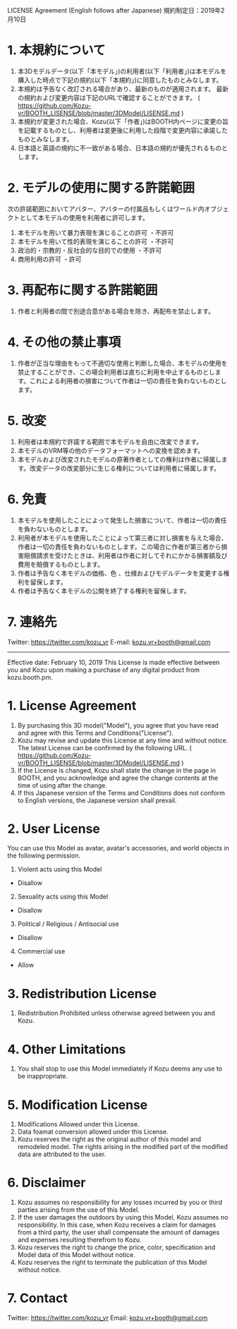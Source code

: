 LICENSE Agreement (English follows after Japanese)
規約制定日：2019年2月10日

# 1. 本規約について
1. 本3Dモデルデータ(以下「本モデル」)の利用者(以下「利用者」)は本モデルを購入した時点で下記の規約(以下「本規約」)に同意したものとみなします。
2. 本規約は予告なく改訂される場合があり、最新のものが適用されます。
最新の規約および変更内容は下記のURLで確認することができます。
( https://github.com/Kozu-vr/BOOTH_LISENSE/blob/master/3DModel/LISENSE.md )
3. 本規約が変更された場合、Kozu(以下「作者」)はBOOTH内ページに変更の旨を記載するものとし、利用者は変更後に利用した段階で変更内容に承諾したものとみなします。
4. 日本語と英語の規約に不一致がある場合、日本語の規約が優先されるものとします。

# 2. モデルの使用に関する許諾範囲
次の許諾範囲においてアバター、アバターの付属品もしくはワールド内オブジェクトとして本モデルの使用を利用者に許可します。
1. 本モデルを用いて暴力表現を演じることの許可
 ・不許可
2. 本モデルを用いて性的表現を演じることの許可
 ・不許可
3. 政治的・宗教的・反社会的な目的での使用
 ・不許可
4. 商用利用の許可
 ・許可

# 3. 再配布に関する許諾範囲
1. 作者と利用者の間で別途合意がある場合を除き、再配布を禁止します。

# 4. その他の禁止事項
1. 作者が正当な理由をもって不適切な使用と判断した場合、本モデルの使用を禁止することができ、この場合利用者は直ちに利用を中止するものとします。これによる利用者の損害について作者は一切の責任を負わないものとします。

# 5. 改変
1. 利用者は本規約で許諾する範囲で本モデルを自由に改変できます。
2. 本モデルのVRM等の他のデータフォーマットへの変換を認めます。
3. 本モデルおよび改変されたモデルの原著作者としての権利は作者に帰属します。改変データの改変部分に生じる権利については利用者に帰属します。

# 6. 免責
1. 本モデルを使用したことによって発生した損害について、作者は一切の責任を負わないものとします。
2. 利用者が本モデルを使用したことによって第三者に対し損害を与えた場合、作者は一切の責任を負わないものとします。この場合に作者が第三者から損害賠償請求を受けたときは、利用者は作者に対してそれにかかる損害額及び費用を賠償するものとします。
3. 作者は予告なく本モデルの価格、色 、仕様およびモデルデータを変更する権利を留保します。
4. 作者は予告なく本モデルの公開を終了する権利を留保します。

# 7. 連絡先
Twitter: https://twitter.com/kozu_vr
E-mail: kozu.vr+booth@gmail.com

---
Effective date: February 10, 2019
This License is made effective between you and Kozu upon making a purchase of any digital product from kozu.booth.pm.
# 1. License Agreement
1. By purchasing this 3D model("Model"), you agree that you have read and agree with this Terms and Conditions("License").
2. Kozu may revise and update this License at any time and without notice.
The latest License can be confirmed by the following URL.
( https://github.com/Kozu-vr/BOOTH_LISENSE/blob/master/3DModel/LISENSE.md )
3. If the License is changed, Kozu shall state the change in the page in BOOTH, and you acknowledge and agree the change contents at the time of using after the change.
4. If this Japanese version of the Terms and Conditions does not conform to English versions, the Japanese version shall prevail.

# 2. User License
You can use this Model as avatar, avatar's accessories, and world objects in the following permission.
1. Violent acts using this Model
 - Disallow
2. Sexuality acts using this Model
 - Disallow
3. Political / Religious / Antisocial use
 - Disallow
4. Commercial use
 - Allow

# 3. Redistribution License
1. Redistribution Prohibited unless otherwise agreed between you and Kozu.

# 4. Other Limitations
1. You shall stop to use this Model immediately if Kozu deems any use to be inappropriate.

# 5. Modification License
1. Modifications Allowed under this License.
2. Data foamat conversion allowed under this License.
3. Kozu reserves the right as the original author of this model and remodeled model. The rights arising in the modified part of the modified data are attributed to the user.

# 6. Disclaimer
1. Kozu assumes no responsibility for any losses incurred by you or third parties arising from the use of this Model.
2. If the user damages the outdoors by using this Model, Kozu assumes no responsibility. In this case, when Kozu receives a claim for damages from a third party, the user shall compensate the amount of damages and expenses resulting therefrom to Kozu.
3. Kozu reserves the right to change the price, color, specification and Model data of this Model without notice.
4. Kozu reserves the right to terminate the publication of this Model without notice.

# 7. Contact
Twitter: https://twitter.com/kozu_vr
Email: kozu.vr+booth@gmail.com
